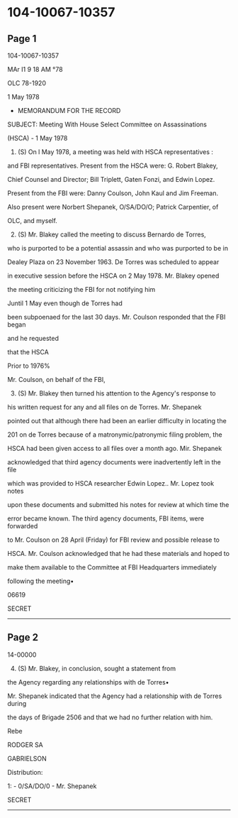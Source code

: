 # 104-10067-10357

## Page 1

104-10067-10357

MAr I1 9 18 AM °78

OLC 78-1920

1 May 1978

- MEMORANDUM FOR THE RECORD

SUBJECT: Meeting With House Select Committee on Assassinations

(HSCA) - 1 May 1978

1. (S) On l May 1978, a meeting was held with HSCA representatives :

and FBI representatives. Present from the HSCA were: G. Robert Blakey,

Chief Counsel and Director; Bill Triplett, Gaten Fonzi, and Edwin Lopez.

Present from the FBI were: Danny Coulson, John Kaul and Jim Freeman.

Also present were Norbert Shepanek, O/SA/DO/O; Patrick Carpentier, of

OLC, and myself.

2. (S) Mr. Blakey called the meeting to discuss Bernardo de Torres,

who is purported to be a potential assassin and who was purported to be in

Dealey Plaza on 23 November 1963. De Torres was scheduled to appear

in executive session before the HSCA on 2 May 1978. Mr. Blakey opened

the meeting criticizing the FBI for not notifying him

Juntil 1 May even though de Torres had

been subpoenaed for the last 30 days. Mr. Coulson responded that the FBI began

and he requested

that the HSCA

Prior to 1976%

Mr. Coulson, on behalf of the FBI,

3. (S) Mr. Blakey then turned his attention to the Agency's response to

his written request for any and all files on de Torres. Mr. Shepanek

pointed out that although there had been an earlier difficulty in locating the

201 on de Torres because of a matronymic/patronymic filing problem, the

HSCA had been given access to all files over a month ago. Mir. Shepanek

acknowledged that third agency documents were inadvertently left in the file

which was provided to HSCA researcher Edwin Lopez.. Mr. Lopez took notes

upon these documents and submitted his notes for review at which time the

error became known. The third agency documents, FBI items, were forwarded

to Mr. Coulson on 28 April (Friday) for FBI review and possible release to

HSCA. Mr. Coulson acknowledged that he had these materials and hoped to

make them available to the Committee at FBI Headquarters immediately

following the meeting•

06619

SECRET

---

## Page 2

14-00000

4. (S) Mr. Blakey, in conclusion, sought a statement from

the Agency regarding any relationships with de Torres•

Mr. Shepanek indicated that the Agency had a relationship with de Torres during

the days of Brigade 2506 and that we had no further relation with him.

Rebe

RODGER SA

GABRIELSON

Distribution:

1: - 0/SA/DO/0 - Mr. Shepanek

SECRET

---


